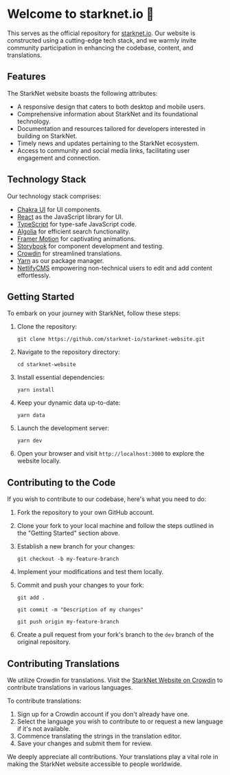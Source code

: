 # Welcome to starknet.io 👋

This serves as the official repository for [starknet.io](https://starknet.io). Our website is constructed using a cutting-edge tech stack, and we warmly invite community participation in enhancing the codebase, content, and translations.

## Features

The StarkNet website boasts the following attributes:

- A responsive design that caters to both desktop and mobile users.
- Comprehensive information about StarkNet and its foundational technology.
- Documentation and resources tailored for developers interested in building on StarkNet.
- Timely news and updates pertaining to the StarkNet ecosystem.
- Access to community and social media links, facilitating user engagement and connection.

## Technology Stack

Our technology stack comprises:

- [Chakra UI](https://chakra-ui.com/) for UI components.
- [React](https://reactjs.org/) as the JavaScript library for UI.
- [TypeScript](https://www.typescriptlang.org/) for type-safe JavaScript code.
- [Algolia](https://www.algolia.com/) for efficient search functionality.
- [Framer Motion](https://www.framer.com/motion) for captivating animations.
- [Storybook](https://storybook.js.org/) for component development and testing.
- [Crowdin](https://crowdin.com/) for streamlined translations.
- [Yarn](https://yarnpkg.com/) as our package manager.
- [NetlifyCMS](https://www.netlifycms.org) empowering non-technical users to edit and add content effortlessly.

## Getting Started

To embark on your journey with StarkNet, follow these steps:

1. Clone the repository:

    `git clone https://github.com/starknet-io/starknet-website.git`

2. Navigate to the repository directory:

    `cd starknet-website`

3. Install essential dependencies:

    `yarn install`

4. Keep your dynamic data up-to-date:

    `yarn data`

5. Launch the development server:

    `yarn dev`

6. Open your browser and visit `http://localhost:3000` to explore the website locally.

## Contributing to the Code

If you wish to contribute to our codebase, here's what you need to do:

1. Fork the repository to your own GitHub account.

2. Clone your fork to your local machine and follow the steps outlined in the "Getting Started" section above.

3. Establish a new branch for your changes:

    `git checkout -b my-feature-branch`

4. Implement your modifications and test them locally.

5. Commit and push your changes to your fork:

    `git add .`

    `git commit -m "Description of my changes"`

    `git push origin my-feature-branch`

6. Create a pull request from your fork's branch to the `dev` branch of the original repository.

## Contributing Translations

We utilize Crowdin for translations. Visit the [StarkNet Website on Crowdin](https://starkware.crowdin.com/starknet-web) to contribute translations in various languages.

To contribute translations:

1. Sign up for a Crowdin account if you don't already have one.
2. Select the language you wish to contribute to or request a new language if it's not available.
3. Commence translating the strings in the translation editor.
4. Save your changes and submit them for review.

We deeply appreciate all contributions. Your translations play a vital role in making the StarkNet website accessible to people worldwide.
